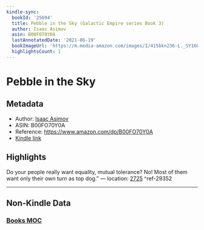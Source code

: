 ```yaml
---
kindle-sync:
  bookId: '25694'
  title: Pebble in the Sky (Galactic Empire series Book 3)
  author: Isaac Asimov
  asin: B00FO70Y0A
  lastAnnotatedDate: '2021-06-19'
  bookImageUrl: 'https://m.media-amazon.com/images/I/415bkn236-L._SY160.jpg'
  highlightsCount: 1
---
```

# Pebble in the Sky
## Metadata
* Author: [Isaac Asimov](https://www.amazon.comundefined)
* ASIN: B00FO70Y0A
* Reference: https://www.amazon.com/dp/B00FO70Y0A
* [Kindle link](kindle://book?action=open&asin=B00FO70Y0A)

## Highlights
Do your people really want equality, mutual tolerance? No! Most of them want only their own turn as top dog.” — location: [2725](kindle://book?action=open&asin=B00FO70Y0A&location=2725) ^ref-29352

---
## Non-Kindle Data
### [Books MOC](Books%20MOC.md)
